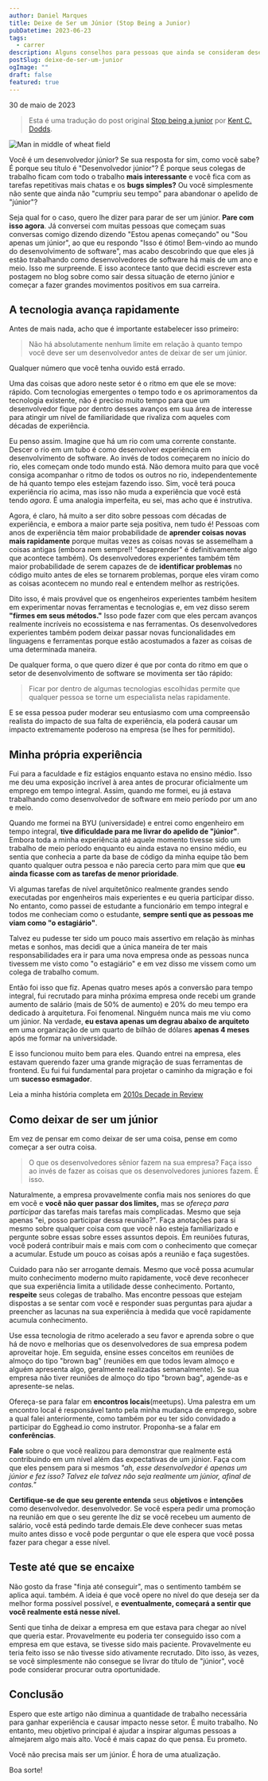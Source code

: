 ```yaml
---
author: Daniel Marques
title: Deixe de Ser um Júnior (Stop Being a Junior)
pubDatetime: 2023-06-23
tags:
  - carrer
description: Alguns conselhos para pessoas que ainda se consideram desenvolvedores juniores
postSlug: deixe-de-ser-um-junior
ogImage: ""
draft: false
featured: true
---
```


30 de maio de 2023

> Esta é uma tradução do post original [Stop being a junior](https://kentcdodds.com/blog/stop-being-a-junior) por [Kent C. Dodds](https://kentcdodds.com).

<img
title="Photo by Lachlan Dempsey"
alt="Man in middle of wheat field"
src="/posts/stop-being-a-junior/image-1.jpg">

Você é um desenvolvedor júnior? Se sua resposta for sim, como você sabe? É porque
seu título é "Desenvolvedor júnior"? É porque seus colegas de trabalho ficam com todo o trabalho **mais interessante** e você fica com as tarefas repetitivas mais chatas e os **bugs simples?** Ou você simplesmente não sente que ainda não "cumpriu seu tempo" para abandonar o apelido de "júnior"?

Seja qual for o caso, quero lhe dizer para parar de ser um júnior. **Pare com isso agora**. Já conversei com muitas pessoas que começam suas conversas comigo dizendo
dizendo "Estou apenas começando" ou "Sou apenas um júnior", ao que eu respondo
"Isso é ótimo! Bem-vindo ao mundo do desenvolvimento de software", mas acabo descobrindo que que eles já estão trabalhando como desenvolvedores de software há mais de um ano e meio. Isso me surpreende. E isso acontece tanto que decidi escrever esta postagem no blog sobre como sair dessa situação de eterno júnior e começar a fazer grandes movimentos positivos em sua carreira.

## A tecnologia avança rapidamente

Antes de mais nada, acho que é importante estabelecer isso primeiro:

> Não há absolutamente nenhum limite em relação à quanto tempo você deve ser um desenvolvedor antes de deixar de ser um júnior.

Qualquer número que você tenha ouvido está errado.

Uma das coisas que adoro neste setor é o ritmo em que ele se move: rápido. Com
tecnologias emergentes o tempo todo e os aprimoramentos da tecnologia existente,
não é preciso muito tempo para que um desenvolvedor fique por dentro desses
avanços em sua área de interesse para atingir um nível de familiaridade
que rivaliza com aqueles com décadas de experiência.

Eu penso assim. Imagine que há um rio com uma corrente constante. Descer o rio em um tubo é como desenvolver experiência em desenvolvimento de software. Ao invés de todos começarem no início do rio, eles começam onde todo mundo está. Não demora muito para que você consiga acompanhar o ritmo de todos os outros no rio, independentemente de há quanto tempo eles estejam fazendo isso. Sim, você terá pouca experiência rio acima, mas isso não muda a experiência que você está tendo _agora_. É uma analogia imperfeita, eu sei, mas acho que é instrutiva.

Agora, é claro, há muito a ser dito sobre pessoas com décadas de experiência, e embora a maior parte seja positiva, nem tudo é! Pessoas com anos de experiência têm maior probabilidade de **aprender coisas novas mais rapidamente** porque muitas vezes as coisas novas se assemelham a coisas antigas (embora nem sempre!! "desaprender" é definitivamente algo que acontece também). Os desenvolvedores experientes também têm maior probabilidade de serem capazes de de **identificar problemas** no código muito antes de eles se tornarem problemas, porque eles viram como as coisas acontecem no mundo real e entendem melhor as restrições.

Dito isso, é mais provável que os engenheiros experientes também hesitem em experimentar novas ferramentas e tecnologias e, em vez disso serem **"firmes em seus métodos."** Isso pode fazer com que eles percam avanços realmente incríveis no ecossistema e nas ferramentas. Os desenvolvedores experientes também podem deixar passar novas funcionalidades em linguagens e ferramentas porque estão acostumados a fazer as coisas de uma determinada maneira.

De qualquer forma, o que quero dizer é que por conta do ritmo em que o setor de desenvolvimento de software se movimenta ser tão rápido:

> Ficar por dentro de algumas tecnologias escolhidas permite que qualquer pessoa se torne um especialista nelas rapidamente.

E se essa pessoa puder moderar seu entusiasmo com uma compreensão realista do impacto de sua falta de experiência, ela poderá causar um impacto extremamente poderoso na empresa (se lhes for permitido).

## Minha própria experiência

Fui para a faculdade e fiz estágios enquanto estava no ensino médio. Isso me deu uma exposição incrível à area antes de procurar oficialmente um emprego em tempo integral. Assim, quando me formei, eu já estava trabalhando como desenvolvedor de software em meio período por um ano e meio.

Quando me formei na BYU (universidade) e entrei como engenheiro em tempo integral, **tive dificuldade para me livrar do apelido de "júnior"**. Embora toda a minha experiência até aquele momento tivesse sido um trabalho de meio período enquanto eu ainda estava no ensino médio, eu sentia que conhecia a parte da base de código da minha equipe tão bem quanto qualquer outra pessoa e não parecia certo para mim que que **eu ainda ficasse com as tarefas de menor prioridade**.

Vi algumas tarefas de nível arquitetônico realmente grandes sendo executadas por engenheiros mais experientes e eu queria participar disso. No entanto, como passei de estudante a funcionário em tempo integral e todos me conheciam como o estudante, **sempre senti que as pessoas me viam como "o estagiário"**.

Talvez eu pudesse ter sido um pouco mais assertivo em relação às minhas metas e sonhos, mas decidi que a única maneira de ter mais responsabilidades era ir para uma nova empresa onde as pessoas nunca tivessem me visto como "o estagiário" e em vez disso me vissem como um colega de trabalho comum.

Então foi isso que fiz. Apenas quatro meses após a conversão para tempo integral, fui
recrutado para minha próxima empresa onde recebi um grande aumento de salário (mais de 50% de aumento) e 20% do meu tempo era dedicado à arquitetura. Foi fenomenal. Ninguém nunca mais me viu como um júnior. Na verdade, **eu estava apenas um degrau abaixo de arquiteto** em uma organização de um quarto de bilhão de dólares **apenas 4 meses**
após me formar na universidade.

E isso funcionou muito bem para eles. Quando entrei na empresa, eles estavam querendo fazer uma grande migração de suas ferramentas de frontend. Eu fui fui fundamental para projetar o caminho da migração e foi um **sucesso esmagador**.

Leia a minha história completa em [2010s Decade in Review](https://kentcdodds.com/blog/2010s-decade-in-review)

## Como deixar de ser um júnior

Em vez de pensar em como deixar de ser uma coisa, pense em como começar a ser outra coisa.

> O que os desenvolvedores sênior fazem na sua empresa? Faça isso ao invés de fazer as coisas que os desenvolvedores juniores fazem. É isso.

Naturalmente, a empresa provavelmente confia mais nos seniores do que em você e **você não quer passar dos limites,** mas se _ofereça para participar_ das tarefas mais tarefas mais complicadas. Mesmo que seja apenas "ei, posso participar dessa reunião?". Faça anotações para si mesmo sobre qualquer coisa com que você não esteja familiarizado e pergunte sobre essas sobre esses assuntos depois. Em reuniões futuras, você poderá contribuir mais e mais com com o conhecimento que começar a acumular. Estude um pouco as coisas após a reunião e faça sugestões.

Cuidado para não ser arrogante demais. Mesmo que você possa acumular muito conhecimento moderno muito rapidamente, você deve reconhecer que sua experiência limita a utilidade desse conhecimento. Portanto, **respeite** seus colegas de trabalho. Mas encontre pessoas que estejam dispostas a se sentar com você e responder suas perguntas para ajudar a preencher as lacunas na sua experiência à medida que você rapidamente acumula conhecimento.

Use essa tecnologia de ritmo acelerado a seu favor e aprenda sobre o que há de novo e melhorias que os desenvolvedores de sua empresa podem aproveitar hoje. Em seguida, ensine
esses conceitos em reuniões de almoço do tipo "brown bag" (reuniões em que todos levam
almoço e alguém apresenta algo, geralmente realizadas semanalmente). Se sua empresa não
tiver reuniões de almoço do tipo "brown bag", agende-as e apresente-se nelas.

Ofereça-se para falar em **encontros locais**(meetups). Uma palestra em um encontro local é responsável tanto pela minha mudança de emprego, sobre a qual falei anteriormente, como também por eu ter sido convidado a participar do Egghead.io como instrutor. Proponha-se a falar em **conferências**.

**Fale** sobre o que você realizou para demonstrar que realmente está contribuindo em um nível além das expectativas de um júnior. Faça com que eles pensem para si mesmos _"ah, esse desenvolvedor é apenas um júnior e fez isso? Talvez ele talvez não seja realmente um júnior, afinal de contas."_

**Certifique-se de que seu gerente entenda** seus **objetivos** e **intenções** como desenvolvedor. desenvolvedor. Se você espera pedir uma promoção na reunião em que o seu
gerente lhe diz se você recebeu um aumento de salário, você está pedindo tarde demais.Ele deve conhecer suas metas muito antes disso e você pode perguntar o que ele espera que você possa fazer para chegar a esse nível.

## Teste até que se encaixe

Não gosto da frase "finja até conseguir", mas o sentimento também se aplica aqui. também. A ideia é que você opere no nível do que deseja ser da melhor forma possível
possível, e **eventualmente, começará a sentir que você realmente está nesse nível.**

Senti que tinha de deixar a empresa em que estava para chegar ao nível que queria estar. Provavelmente eu poderia ter conseguido isso com a empresa em que estava, se tivesse sido mais paciente. Provavelmente eu teria feito isso se não tivesse sido ativamente recrutado. Dito isso, às vezes, se você simplesmente não consegue se livrar do título de "júnior", você pode considerar procurar outra oportunidade.

## Conclusão

Espero que este artigo não diminua a quantidade de trabalho necessária para ganhar experiência e causar impacto nesse setor. É muito trabalho. No entanto, meu objetivo principal é ajudar a inspirar algumas pessoas a almejarem algo mais alto. Você é mais capaz do que pensa. Eu prometo.

Você não precisa mais ser um júnior. É hora de uma atualização.

Boa sorte!
